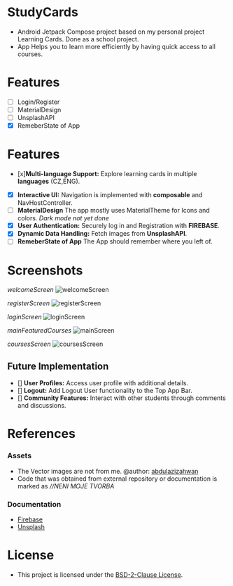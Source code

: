 # StudyCards
- Android Jetpack Compose project based on my personal project Learning Cards. Done as a school project.
- App Helps you to learn more efficiently by having quick access to all courses.

# Features
- [ ] Login/Register
- [ ] MaterialDesign
- [ ] UnsplashAPI
- [x] RemeberState of App
# Features

- [x]**Multi-language Support:** Explore learning cards in multiple **languages** (CZ,ENG).
- [x] **Interactive UI:** Navigation is implemented with **composable** and NavHostController.
- [ ] **MaterialDesign** The app mostly uses MaterialTheme for Icons and colors. *Dark mode not yet done*
- [x] **User Authentication:** Securely log in and Registration with **FIREBASE**.
- [x] **Dynamic Data Handling:** Fetch images from **UnsplashAPI**.
- [ ] **RemeberState of App** The App should remember where you left of. 

# Screenshots

*welcomeScreen*
![welcomeScreen](app/libs/img/welcomeScreen.png)

*registerScreen*
![registerScreen](app/libs/img/registerScreen.png)

*loginScreen*
![loginScreen](app/libs/img/loginScreen.png)

*mainFeaturedCourses*
![mainScreen](app/libs/img/mainScreen.png)

*coursesScreen*
![coursesScreen](app/libs/img/coursesScreen.png)

## Future Implementation

- [] **User Profiles:** Access user profile with additional details.
- [] **Logout:** Add Logout User functionality to the Top App Bar.
- [] **Community Features:** Interact with other students through comments and discussions.

# References

### Assets

- The Vector images are not from me. @author: [abdulazizahwan](https://github.com/abdulazizahwan/MyLearningApp.git)
- Code that was obtained from external repository or documentation is marked as *//NENI MOJE TVORBA*

### Documentation

- [Firebase](https://firebase.google.com/docs/auth/android/start)
- [Unsplash](https://unsplash.com/documentation)
  
# License

- This project is licensed under the [BSD-2-Clause License](LICENSE).
